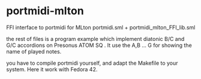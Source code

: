 # portmidi-mlton
FFI interface to portmidi for MLton
portmidi.sml + portmidi_mlton_FFI_lib.sml

the rest of files is a program example which implement<cr>
diatonic B/C and G/C accordions on Presonus ATOM SQ .<cr>
It use the A,B ... G for showing the name of played notes.

you have to compile portmidi yourself, and adapt the Makefile<cr>
to your system. Here it work with Fedora 42.
